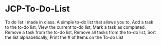 # JCP-To-Do-List
To do list I made in class.
A simple to-do list that allows you to, Add a task to the to-do list, View the current to-do list, Mark a task as completed. Remove a task from the to-do list, Remove all tasks from the to-do list, Sort the list alphabetically, Print the # of Items on the To-do List

